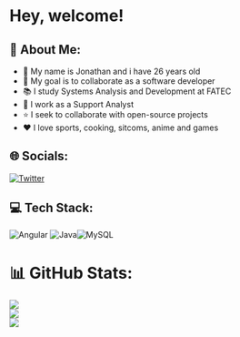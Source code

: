# Hey, welcome!
## 💫 About Me:
* :adult: My name is Jonathan and i have 26 years old
* :telescope: My goal is to collaborate as a software developer
* :books: I study Systems Analysis and Development at FATEC
* :office: I work as a Support Analyst
* :star: I seek to collaborate with open-source projects
* :heart: I love sports, cooking, sitcoms, anime and games

## 🌐 Socials:
[![Twitter](https://img.shields.io/badge/Twitter-%231DA1F2.svg?logo=Twitter&logoColor=white)](https://twitter.com/https://twitter.com/hattoriBanza) 

## 💻 Tech Stack:
![Angular](https://img.shields.io/badge/angular-%23DD0031.svg?style=for-the-badge&logo=angular&logoColor=white) ![Java](https://img.shields.io/badge/java-%23ED8B00.svg?style=for-the-badge&logo=java&logoColor=white)![MySQL](https://img.shields.io/badge/mysql-%2300f.svg?style=for-the-badge&logo=mysql&logoColor=white)

# 📊 GitHub Stats:
![](https://github-readme-stats.vercel.app/api?username=jonathanpipo&theme=shades-of-purple&hide_border=false&include_all_commits=true&count_private=true)<br/>
![](https://github-readme-streak-stats.herokuapp.com/?user=jonathanpipo&theme=shades-of-purple&hide_border=false)<br/>
![](https://github-readme-stats.vercel.app/api/top-langs/?username=jonathanpipo&theme=shades-of-purple&hide_border=false&include_all_commits=true&count_private=true&layout=compact)

